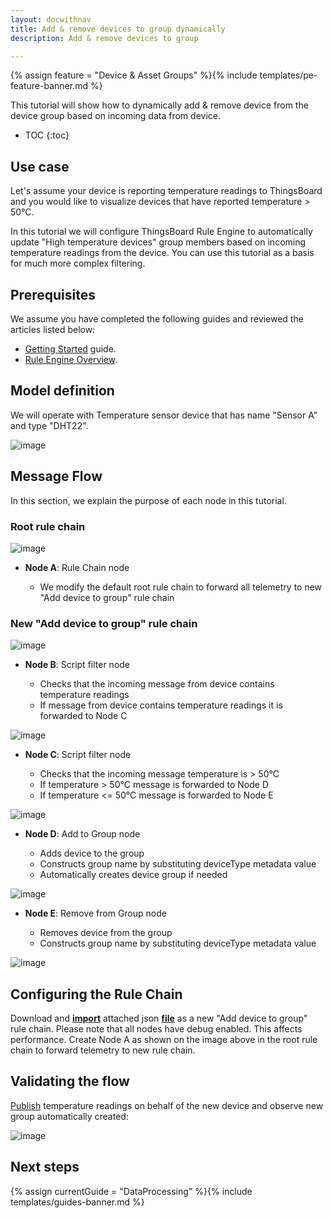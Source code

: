 ```yaml
---
layout: docwithnav
title: Add & remove devices to group dynamically
description: Add & remove devices to group

---
```


{% assign feature = "Device & Asset Groups" %}{% include templates/pe-feature-banner.md %}

This tutorial will show how to dynamically add & remove device from the device group based on incoming data from device. 

* TOC
{:toc}

## Use case

Let's assume your device is reporting temperature readings to ThingsBoard and you would like to visualize devices that have reported temperature > 50°C. 

In this tutorial we will configure ThingsBoard Rule Engine to automatically update "High temperature devices" group members based on incoming temperature readings from the device.
You can use this tutorial as a basis for much more complex filtering.

## Prerequisites 

We assume you have completed the following guides and reviewed the articles listed below:

  * [Getting Started](/docs/getting-started-guides/helloworld/) guide.
  * [Rule Engine Overview](/docs/user-guide/rule-engine-2-0/overview/).

## Model definition

We will operate with Temperature sensor device that has name "Sensor A" and type "DHT22".

![image](/images/user-guide/rule-engine-2-0/tutorials/groups/add-device.png)

## Message Flow

In this section, we explain the purpose of each node in this tutorial. 

### Root rule chain

![image](/images/user-guide/rule-engine-2-0/tutorials/groups/root-rule-chain.png)

  * **Node A**: Rule Chain node

    * We modify the default root rule chain to forward all telemetry to new "Add device to group" rule chain

### New "Add device to group" rule chain

![image](/images/user-guide/rule-engine-2-0/tutorials/groups/rule-chain.png)

  * **Node B**: Script filter node

    * Checks that the incoming message from device contains temperature readings
    * If message from device contains temperature readings it is forwarded to Node C

![image](/images/user-guide/rule-engine-2-0/tutorials/groups/has-temperature-node.png)

  * **Node C**: Script filter node

    * Checks that the incoming message temperature is > 50°C
    * If temperature > 50°C message is forwarded to Node D
    * If temperature <= 50°C message is forwarded to Node E

![image](/images/user-guide/rule-engine-2-0/tutorials/groups/high-temperature-node.png)

  * **Node D**: Add to Group node

    * Adds device to the group
    * Constructs group name by substituting deviceType metadata value
    * Automatically creates device group if needed

![image](/images/user-guide/rule-engine-2-0/tutorials/groups/add-group-node.png)

  * **Node E**: Remove from Group node

    * Removes device from the group
    * Constructs group name by substituting deviceType metadata value

![image](/images/user-guide/rule-engine-2-0/tutorials/groups/remove-group-node.png)


## Configuring the Rule Chain

Download and [**import**](/docs/user-guide/ui/rule-chains/#rule-chains-importexport) attached json [**file**](/docs/user-guide/rule-engine-2-0/pe/tutorials/add_device_to_group.json) as a new "Add device to group" rule chain. 
Please note that all nodes have debug enabled. This affects performance. Create Node A as shown on the image above in the root rule chain to forward telemetry to new rule chain.

## Validating the flow

[Publish](/docs/getting-started-guides/helloworld/#pushing-data-from-the-device) temperature readings on behalf of the new device and observe new group automatically created: 

![image](/images/user-guide/rule-engine-2-0/tutorials/groups/results.png)   

## Next steps

{% assign currentGuide = "DataProcessing" %}{% include templates/guides-banner.md %}


 






